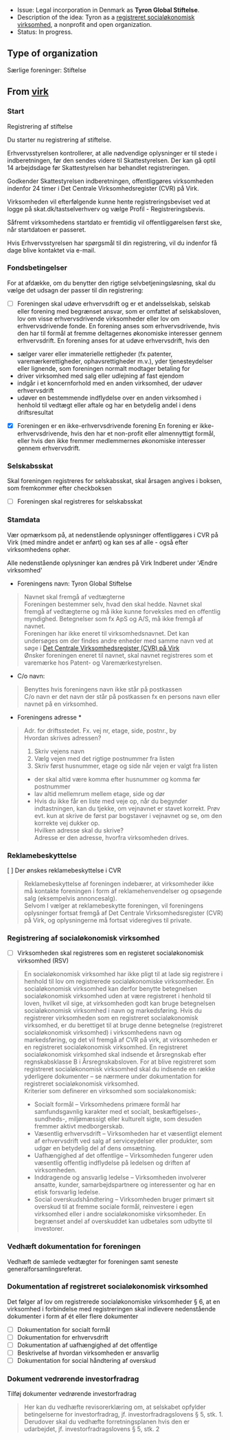- Issue: Legal incorporation in Denmark as **Tyron Global Stiftelse**. 
- Description of the idea: Tyron as a [registreret socialøkonomisk virksomhed](#registrering-af-socialøkonomisk-virksomhed), a nonprofit and open organization.
- Status: In progress. 

## Type of organization
Særlige foreninger: Stiftelse

## From [virk](https://indberet.virk.dk/myndigheder/stat/ERST/Start_virksomhed)
### Start
Registrering af stiftelse

Du starter nu registrering af stiftelse.

Erhvervsstyrelsen kontrollerer, at alle nødvendige oplysninger er til stede i indberetningen, før den sendes videre til Skattestyrelsen. Der kan gå optil 14 arbejdsdage før Skattestyrelsen har behandlet registreringen.

Godkender Skattestyrelsen indberetningen, offentliggøres virksomheden indenfor 24 timer i Det Centrale Virksomhedsregister (CVR) på Virk.

Virksomheden vil efterfølgende kunne hente registreringsbeviset ved at logge på skat.dk/tastselverhverv og vælge Profil - Registreringsbevis.

Såfremt virksomhedens startdato er fremtidig vil offentliggørelsen først ske, når startdatoen er passeret.

Hvis Erhvervsstyrelsen har spørgsmål til din registrering, vil du indenfor få dage blive kontaktet via e-mail.

### Fondsbetingelser
For at afdække, om du benytter den rigtige selvbetjeningsløsning, skal du vælge det udsagn der passer til din registrering:

- [ ] Foreningen skal udøve erhvervsdrift og er et andelsselskab, selskab eller forening med begrænset ansvar, som er omfattet af selskabsloven, lov om visse erhvervsdrivende virksomheder eller lov om erhvervsdrivende fonde.
En forening anses som erhvervsdrivende, hvis den har til formål at fremme deltagernes økonomiske interesser gennem erhvervsdrift. En forening anses for at udøve erhvervsdrift, hvis den
- sælger varer eller immaterielle rettigheder (fx patenter, varemærkerettigheder, ophavsrettigheder m.v.), yder tjenesteydelser eller lignende, som foreningen normalt modtager betaling for
- driver virksomhed med salg eller udlejning af fast ejendom
- indgår i et koncernforhold med en anden virksomhed, der udøver erhvervsdrift
- udøver en bestemmende indflydelse over en anden virksomhed i henhold til vedtægt eller aftale og har en betydelig andel i dens driftsresultat

- [X] Foreningen er en ikke-erhvervsdrivende forening
En forening er ikke-erhvervsdrivende, hvis den har et non-profit eller almennyttigt formål, eller hvis den ikke fremmer medlemmernes økonomiske interesser gennem erhvervsdrift.

### Selskabsskat

Skal foreningen registreres for selskabsskat, skal årsagen angives i  boksen, som fremkommer efter checkboksen

- [ ] Foreningen skal registreres for selskabsskat

### Stamdata
Vær opmærksom på, at nedenstående oplysninger offentliggøres i CVR på Virk (med mindre andet er anført) og kan ses af alle - også efter virksomhedens ophør.

Alle nedenstående oplysninger kan ændres på Virk Indberet under 'Ændre virksomhed' 

- Foreningens navn: Tyron Global Stiftelse
> Navnet skal fremgå af vedtægterne  
Foreningen bestemmer selv, hvad den skal hedde. Navnet skal fremgå af vedtægterne og må ikke kunne forveksles med en offentlig myndighed. Betegnelser som fx ApS og A/S, må ikke fremgå af navnet.  
Foreningen har ikke eneret til virksomhedsnavnet. Det kan undersøges om der findes andre enheder med samme navn ved at søge i [Det Centrale Virksomhedsregister (CVR) på Virk](https://datacvr.virk.dk/data/)   
Ønsker foreningen eneret til navnet, skal navnet registreres som et varemærke hos Patent- og Varemærkestyrelsen.

- C/o navn:
> Benyttes hvis foreningens navn ikke står på postkassen  
C/o navn er det navn der står på postkassen fx en persons navn eller navnet på en virksomhed.

- Foreningens adresse *
> Adr. for driftsstedet. Fx. vej nr, etage, side, postnr., by  
Hvordan skrives adressen?   
> 1. Skriv vejens navn  
> 2. Vælg vejen med det rigtige postnummer fra listen  
> 3. Skriv først husnummer, etage og side når vejen er valgt fra listen  
>- der skal altid være komma efter husnummer og komma før postnummer  
>- lav altid mellemrum mellem etage, side og dør  
>- Hvis du ikke får en liste med veje op, når du begynder indtastningen, kan du tjekke, om vejnavnet er stavet korrekt. Prøv evt. kun at skrive de først par bogstaver i vejnavnet og se, om den korrekte vej dukker op.  
>Hvilken adresse skal du skrive?  
Adresse er den adresse, hvorfra virksomheden drives.

### Reklamebeskyttelse
[ ] Der ønskes reklamebeskyttelse i CVR
> Reklamebeskyttelse af foreningen indebærer, at virksomheder ikke må kontakte foreningen i form af reklamehenvendelser og opsøgende salg (eksempelvis annoncesalg).  
Selvom I vælger at reklamebeskytte foreningen, vil foreningens oplysninger fortsat fremgå af Det Centrale Virksomhedsregister (CVR) på Virk, og oplysningerne må fortsat videregives til private.

### Registrering af socialøkonomisk virksomhed
- [ ] Virksomheden skal registreres som en registeret socialøkonomisk virksomhed (RSV)

> En socialøkonomisk virksomhed har ikke pligt til at lade sig registrere i henhold til lov om registrerede socialøkonomiske virksomheder. En socialøkonomisk virksomhed kan derfor benytte betegnelsen socialøkonomisk virksomhed uden at være registreret i henhold til loven, hvilket vil sige, at virksomheden godt kan bruge betegnelsen socialøkonomisk virksomhed i navn og markedsføring. Hvis du registrerer virksomheden som en registreret socialøkonomisk virksomhed, er du berettiget til at bruge denne betegnelse (registreret socialøkonomisk virksomhed) i virksomhedens navn og markedsføring, og det vil fremgå af CVR på virk, at virksomheden er en registreret socialøkonomisk virksomhed. En registreret socialøkonomisk virksomhed skal indsende et årsregnskab efter regnskabsklasse B i Årsregnskabsloven. For at blive registreret som registreret socialøkonomisk virksomhed skal du indsende en række yderligere dokumenter – se nærmere under dokumentation for registreret socialøkonomisk virksomhed.  
Kriterier som definerer en virksomhed som socialøkonomisk:
> - Socialt formål – Virksomhedens primære formål har samfundsgavnlig karakter med et socialt, beskæftigelses-, sundheds-, miljømæssigt eller kulturelt sigte, som desuden fremmer aktivt medborgerskab.
> - Væsentlig erhvervsdrift – Virksomheden har et væsentligt element af erhvervsdrift ved salg af serviceydelser eller produkter, som udgør en betydelig del af dens omsætning. 
> - Uafhængighed af det offentlige – Virksomheden fungerer uden væsentlig offentlig indflydelse på ledelsen og driften af virksomheden. 
> - Inddragende og ansvarlig ledelse – Virksomheden involverer ansatte, kunder, samarbejdspartnere og interessenter og har en etisk forsvarlig ledelse. 
> - Social overskudshåndtering – Virksomheden bruger primært sit overskud til at fremme sociale formål, reinvestere i egen virksomhed eller i andre socialøkonomiske virksomheder. En begrænset andel af overskuddet kan udbetales som udbytte til investorer.

###  Vedhæft dokumentation for foreningen
Vedhæft de samlede vedtægter for foreningen samt seneste generalforsamlingsreferat.

###  Dokumentation af registreret socialøkonomisk virksomhed
Det følger af lov om registrerede socialøkonomiske virksomheder § 6, at en virksomhed i forbindelse med registreringen skal indlevere nedenstående dokumenter i form af ét eller flere dokumenter
- [ ] Dokumentation for socialt formål
- [ ] Dokumentation for erhvervsdrift
- [ ] Dokumentation af uafhængighed af det offentlige
- [ ] Beskrivelse af hvordan virksomheden er ansvarlig
- [ ] Dokumentation for social håndtering af overskud

###  Dokument vedrørende investorfradrag
Tilføj dokumenter vedrørende investorfradrag
> Her kan du vedhæfte revisorerklæring om, at selskabet opfylder betingelserne for investorfradrag, jf. investorfradragslovens § 5, stk. 1. Derudover skal du vedhæfte forretningsplanen hvis den er udarbejdet, jf. investorfradragslovens § 5, stk. 2




